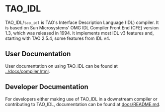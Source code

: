 # TAO\_IDL

TAO\_IDL/`tao_idl` is TAO's Interface Description Language (IDL) compiler. It
is based on Sun Microsystems' OMG IDL Compiler Front End (CFE) version 1.3,
which was released in 1994. It implements most IDL v3 features and, starting
with TAO 2.5.4, some features from IDL v4.

## User Documentation

User documentation on using TAO\_IDL can be found at
[../docs/compiler.html](../docs/compiler.html).

## Developer Documentation

For developers either making use of TAO\_IDL in a downstream compiler or
contributing to TAO\_IDL, documentation can be found at
[docs/README.md](docs/README.md).
